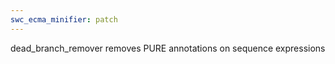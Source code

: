 ```yaml
---
swc_ecma_minifier: patch
---
```


dead_branch_remover removes PURE annotations on sequence expressions
